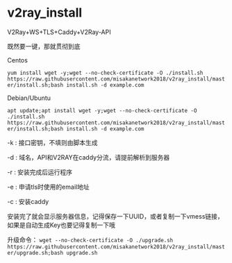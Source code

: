 # v2ray_install

V2Ray+WS+TLS+Caddy+V2Ray-API

既然要一键，那就贯彻到底

Centos

`
yum install wget -y;wget --no-check-certificate -O ./install.sh https://raw.githubusercontent.com/misakanetwork2018/v2ray_install/master/install.sh;bash install.sh -d example.com
`

Debian/Ubuntu

`
apt update;apt install wget -y;wget --no-check-certificate -O ./install.sh https://raw.githubusercontent.com/misakanetwork2018/v2ray_install/master/install.sh;bash install.sh -d example.com
`

-k : 接口密钥，不填则由脚本生成

-d : 域名，API和V2RAY在caddy分流，请提前解析到服务器

-r : 安装完成后运行程序

-e : 申请tls时使用的email地址

-c : 安装caddy

安装完了就会显示服务器信息，记得保存一下UUID，或者复制一下vmess链接，如果是自动生成Key也要记得复制一下哦

升级命令：
`
wget --no-check-certificate -O ./upgrade.sh https://raw.githubusercontent.com/misakanetwork2018/v2ray_install/master/upgrade.sh;bash upgrade.sh
`
